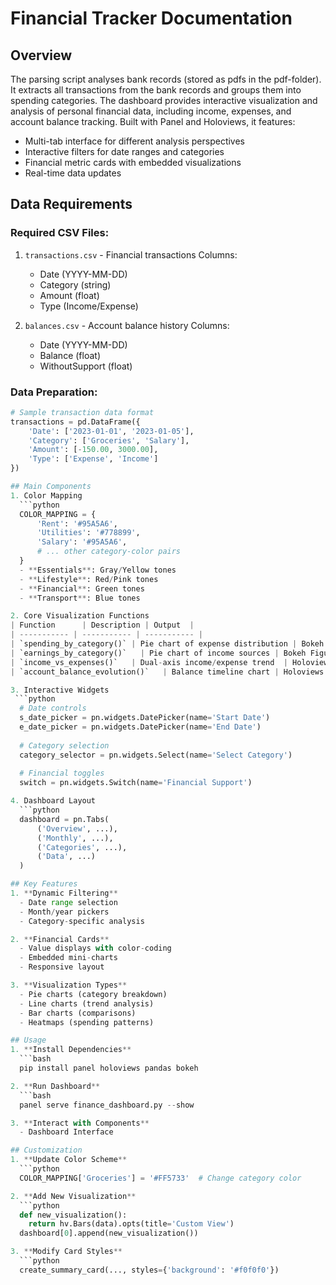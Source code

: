 # Financial Tracker Documentation

## Overview
The parsing script analyses bank records (stored as pdfs in the pdf-folder). It extracts all transactions from the bank records and groups them into spending categories.
The dashboard provides interactive visualization and analysis of personal financial data, including income, expenses, and account balance tracking. Built with Panel and Holoviews, it features:

- Multi-tab interface for different analysis perspectives
- Interactive filters for date ranges and categories
- Financial metric cards with embedded visualizations
- Real-time data updates

## Data Requirements
### Required CSV Files:
1. `transactions.csv` - Financial transactions
   Columns:
   - Date (YYYY-MM-DD)
   - Category (string)
   - Amount (float)
   - Type (Income/Expense)

2. `balances.csv` - Account balance history
   Columns:
   - Date (YYYY-MM-DD)
   - Balance (float)
   - WithoutSupport (float)

### Data Preparation:
```python
# Sample transaction data format
transactions = pd.DataFrame({
    'Date': ['2023-01-01', '2023-01-05'],
    'Category': ['Groceries', 'Salary'],
    'Amount': [-150.00, 3000.00],
    'Type': ['Expense', 'Income']
})

## Main Components
1. Color Mapping
  ```python
  COLOR_MAPPING = {
      'Rent': '#95A5A6',
      'Utilities': '#778899',
      'Salary': '#95A5A6',
      # ... other category-color pairs
  }
  - **Essentials**: Gray/Yellow tones
  - **Lifestyle**: Red/Pink tones
  - **Financial**: Green tones
  - **Transport**: Blue tones

2. Core Visualization Functions
| Function      | Description | Output  |
| ----------- | ----------- | ----------- |
| `spending_by_category()` | Pie chart of expense distribution | Bokeh Figure |
| `earnings_by_category()`   | Pie chart of income sources | Bokeh Figure |
| `income_vs_expenses()`   | Dual-axis income/expense trend	 | Holoviews Overlay |
| `account_balance_evolution()`   | Balance timeline chart | Holoviews Curve |

3. Interactive Widgets
 ```python
  # Date controls
  s_date_picker = pn.widgets.DatePicker(name='Start Date')
  e_date_picker = pn.widgets.DatePicker(name='End Date')
  
  # Category selection
  category_selector = pn.widgets.Select(name='Select Category')
  
  # Financial toggles
  switch = pn.widgets.Switch(name='Financial Support')

4. Dashboard Layout
  ```python
  dashboard = pn.Tabs(
      ('Overview', ...),
      ('Monthly', ...), 
      ('Categories', ...),
      ('Data', ...)
  )

## Key Features
1. **Dynamic Filtering**
  - Date range selection
  - Month/year pickers
  - Category-specific analysis

2. **Financial Cards**
  - Value displays with color-coding
  - Embedded mini-charts
  - Responsive layout

3. **Visualization Types**
  - Pie charts (category breakdown)
  - Line charts (trend analysis)
  - Bar charts (comparisons)
  - Heatmaps (spending patterns)

## Usage
1. **Install Dependencies**
  ```bash
  pip install panel holoviews pandas bokeh

2. **Run Dashboard**
  ```bash
  panel serve finance_dashboard.py --show

3. **Interact with Components**
  - Dashboard Interface

## Customization
1. **Update Color Scheme**
  ```python
  COLOR_MAPPING['Groceries'] = '#FF5733'  # Change category color

2. **Add New Visualization**
  ```python
  def new_visualization():
    return hv.Bars(data).opts(title='Custom View')
  dashboard[0].append(new_visualization())

3. **Modify Card Styles**
  ```python
  create_summary_card(..., styles={'background': '#f0f0f0'})
